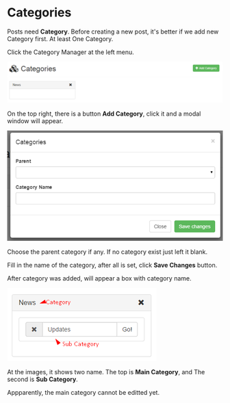 # Categories

Posts need **Category**. Before creating a new post, it's better if we add new Category first. At least One Category. 

Click the Category Manager at the left menu. 

![Category Manager](../img/categories-manager.png)

On the top right, there is a button **Add Category**, click it and a modal window will appear. 

![Category Form](../img/categories-form.png)

Choose the parent category if any. If no category exist just left it blank.

Fill in the name of the category, after all is set, click **Save Changes** button.

After category was added, will appear a box with category name. 

![Category List](../img/categories-list.png)

At the images, it shows two name. The top is **Main Category**, and The second is **Sub Category**. 

Appparently, the main category cannot be editted yet. 
